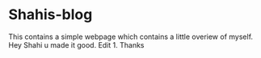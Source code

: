 # Shahis-blog
This contains a simple webpage which contains a little overiew of myself.
Hey Shahi u made it good.
Edit 1.
Thanks
